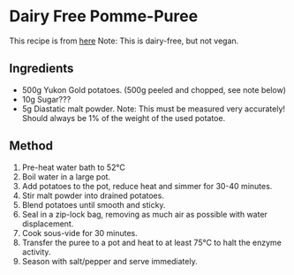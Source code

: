 
# Dairy Free Pomme-Puree # 

This recipe is from [here](http://modernistcuisine.com/recipes/diastatic-potato-puree/) Note: This is dairy-free, but not vegan.

## Ingredients ## 

- 500g Yukon Gold potatoes. (500g peeled and chopped, see note below)
- 10g Sugar???
- 5g Diastatic malt powder. Note: This must be measured very accurately! Should always be 1% of the weight of the used potatoe.

## Method ## 

1. Pre-heat water bath to 52°C
2. Boil water in a large pot.
3. Add potatoes to the pot, reduce heat and simmer for 30-40 minutes.
4. Stir malt powder into drained potatoes.
5. Blend potatoes until smooth and sticky.
6. Seal in a zip-lock bag, removing as much air as possible with water displacement.
7. Cook sous-vide for 30 minutes.
8. Transfer the puree to a pot and heat to at least 75°C to halt the enzyme activity.
9. Season with salt/pepper and serve immediately.

